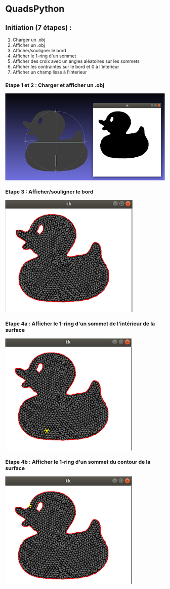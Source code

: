 # QuadsPython

## Initiation (7 étapes) :

1) Charger un .obj
2) Afficher un .obj
3) Afficher/souligner le bord
4) Afficher le 1-ring d'un sommet
5) Afficher des croix avec un angles aléatoires sur les sommets
6) Afficher les contraintes sur le bord et 0 à l'interieur
7) Afficher un champ lissé à l'interieur

### Etape 1 et 2 : Charger et afficher un .obj

![Alt text](/screenshots/ObjCreator.png?raw=true "Optional Title")

### Etape 3 : Afficher/souligner le bord

![Alt text](/screenshots/surface_entouree.png?raw=true "Optional Title")

### Etape 4a : Afficher le 1-ring d'un sommet de l'intérieur de la surface

![Alt text](/screenshots/capturewith1ring.png?raw=true "Optional Title")

### Etape 4b : Afficher le 1-ring d'un sommet du contour de la surface

![Alt text](/screenshots/1ringSurunbord.png?raw=true "Optional Title")

